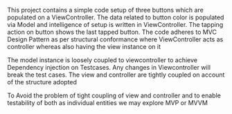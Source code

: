 This project contains a simple code setup of three buttons which are populated on a ViewController. The data related to button color is populated via Model and intelligence of setup is written in ViewController. The tapping action on button shows the last tapped button. The code adheres to MVC Design Pattern as per structural conformance where ViewController acts as controller whereas also having the view instance on it

The model instance is loosely coupled to viewcontroller to achieve Dependency injection on Testcases. Any changes in Viewcontroller will break the test cases. The view and controller are tightly coupled on account of the structure adopted

To Avoid the problem of tight coupling of view and controller and to enable testability of both as individual entities we may explore MVP or MVVM
